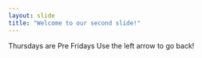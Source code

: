 ```yaml
---
layout: slide
title: "Welcome to our second slide!"
---
```

Thursdays are Pre Fridays
Use the left arrow to go back!
